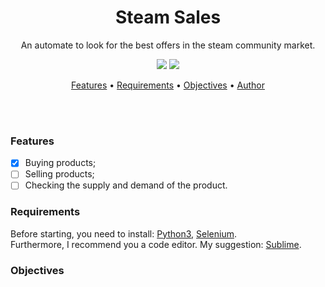 <h1 align="center">Steam Sales</h1>
<p align="center">An automate to look for the best offers in the steam community market.</p>
<p align ="center"><img src="https://img.shields.io/static/v1?label=Python&message=v3.10.1&color=blueviolet&style=for-the-badge&logo=ghost"/> <img src="https://img.shields.io/static/v1?label=Selenium&message=v4.1.0&color=7159c1&style=for-the-badge&logo=ghost"/>
<br />


<p align="center">
 <a href="#features">Features</a> •
 <a href="#requirements">Requirements</a> •
 <a href="#objectives">Objectives</a> • 
 <a href="#author">Author</a>
</p>

<br />
<br />

### Features
- [x] Buying products;
- [ ] Selling products;
- [ ] Checking the supply and demand of the product.

### Requirements
Before starting, you need to install: [Python3](https://www.python.org/downloads/), [Selenium](https://selenium-python.readthedocs.io/installation.html).<br />
Furthermore, I recommend you a code editor. My suggestion: [Sublime](https://www.sublimetext.com/).

### Objectives
